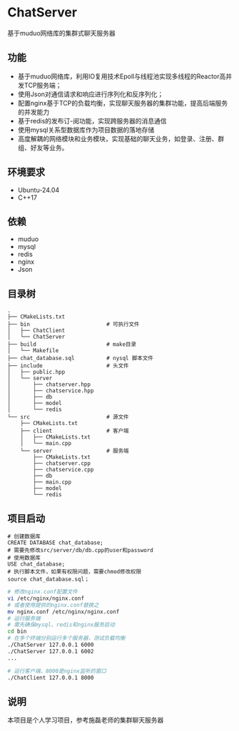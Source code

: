 # ChatServer
基于muduo网络库的集群式聊天服务器
## 功能
- 基于muduo网络库，利用IO复用技术Epoll与线程池实现多线程的Reactor高并发TCP服务端；
- 使用Json对通信请求和响应进行序列化和反序列化；
- 配置nginx基于TCP的负载均衡，实现聊天服务器的集群功能，提高后端服务的并发能力
- 基于redis的发布订-阅功能，实现跨服务器的消息通信
- 使用mysql关系型数据库作为项目数据的落地存储
- 高度解耦的网络模块和业务模块，实现基础的聊天业务，如登录、注册、群组、好友等业务。
## 环境要求
- Ubuntu-24.04
- C++17
## 依赖
- muduo
- mysql
- redis
- nginx
- Json
## 目录树
```
.
├── CMakeLists.txt
├── bin                        # 可执行文件
│   ├── ChatClient
│   └── ChatServer
├── build                      # make目录          
│   └── Makefile
├── chat_database.sql          # nysql 脚本文件
├── include                    # 头文件
│   ├── public.hpp
│   └── server
│       ├── chatserver.hpp
│       ├── chatservice.hpp
│       ├── db
│       ├── model
│       └── redis
└── src                        # 源文件
    ├── CMakeLists.txt
    ├── client                 # 客户端
    │   ├── CMakeLists.txt
    │   └── main.cpp
    └── server                 # 服务端
        ├── CMakeLists.txt
        ├── chatserver.cpp
        ├── chatservice.cpp
        ├── db
        ├── main.cpp
        ├── model
        └── redis
```
## 项目启动
```mysql
# 创建数据库
CREATE DATABASE chat_database;
# 需要先修改src/server/db/db.cpp的user和password
# 使用数据库
USE chat_database;
# 执行脚本文件，如果有权限问题，需要chmod修改权限
source chat_database.sql；
```
```bash
# 修改nginx.conf配置文件
vi /etc/nginx/nginx.conf
# 或者使用提供的nginx.conf替换之
mv nginx.conf /etc/nginx/nginx.conf
# 运行服务端
# 需先确保mysql、redis和nginx服务启动
cd bin
# 在多个终端分别运行多个服务器，测试负载均衡
./ChatServer 127.0.0.1 6000
./ChatServer 127.0.0.1 6002
...

# 运行客户端，8000是nginx监听的窗口
./ChatClient 127.0.0.1 8000
```
## 说明
本项目是个人学习项目，参考施磊老师的集群聊天服务器









